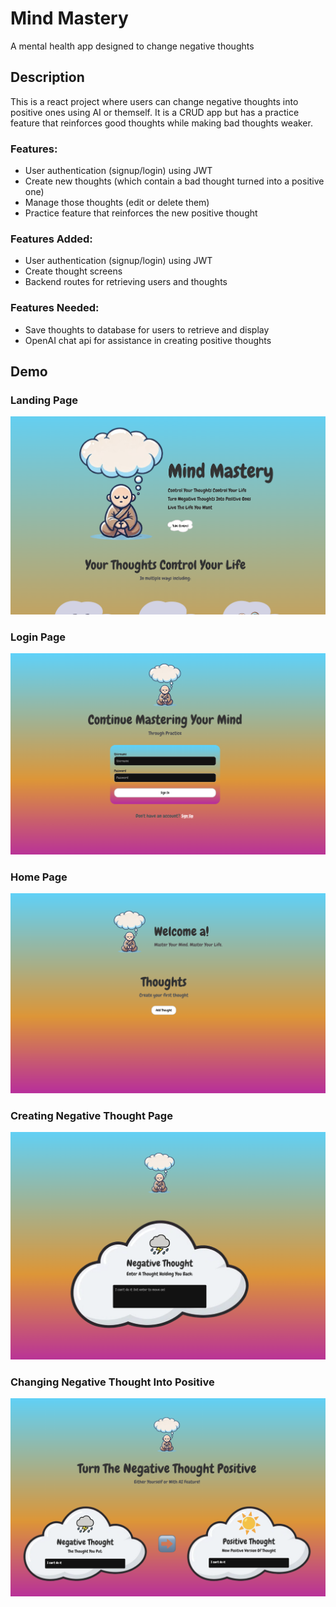 # Mind Mastery
A mental health app designed to change negative thoughts

## Description
This is a react project where users can change negative thoughts into positive ones using AI or themself. It is a CRUD app but has a practice feature that reinforces good thoughts while making bad thoughts weaker.


### Features:
- User authentication (signup/login) using JWT
- Create new thoughts (which contain a bad thought turned into a positive one)
- Manage those thoughts (edit or delete them) 
- Practice feature that reinforces the new positive thought

### Features Added:
- User authentication (signup/login) using JWT
- Create thought screens
- Backend routes for retrieving users and thoughts 

### Features Needed:
- Save thoughts to database for users to retrieve and display
- OpenAI chat api for assistance in creating positive thoughts

## Demo

### Landing Page
![Landing Page](./Landing.png)

### Login Page
![Login Page](./Login.png)

### Home Page
![Home Page](./Home.png)

### Creating Negative Thought Page
![Negative Thought Page](./Negative.png)

### Changing Negative Thought Into Positive
![Change Page](./Change.png)